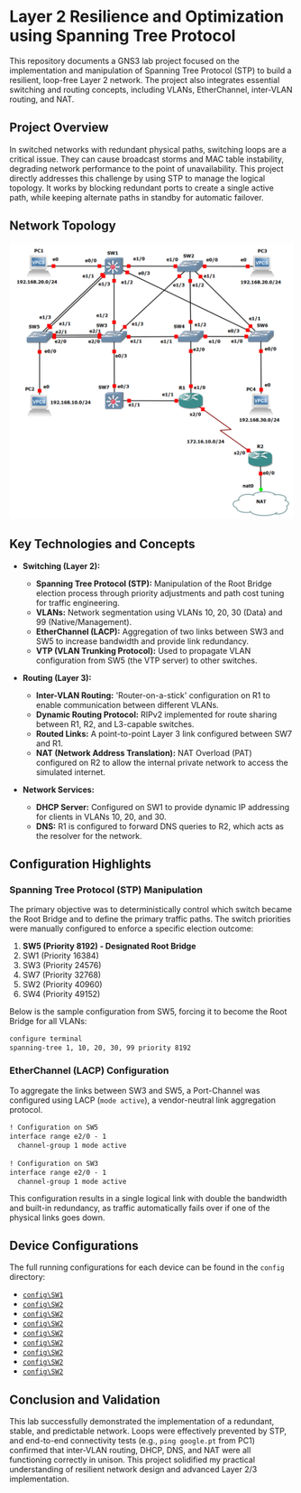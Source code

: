 # Layer 2 Resilience and Optimization using Spanning Tree Protocol

This repository documents a GNS3 lab project focused on the implementation and manipulation of Spanning Tree Protocol (STP) to build a resilient, loop-free Layer 2 network. The project also integrates essential switching and routing concepts, including VLANs, EtherChannel, inter-VLAN routing, and NAT.

## Project Overview

In switched networks with redundant physical paths, switching loops are a critical issue. They can cause broadcast storms and MAC table instability, degrading network performance to the point of unavailability. This project directly addresses this challenge by using STP to manage the logical topology. It works by blocking redundant ports to create a single active path, while keeping alternate paths in standby for automatic failover.

## Network Topology

![GNS3 Network Topology](img/network-topology.png)

## Key Technologies and Concepts

*   **Switching (Layer 2):**
    *   **Spanning Tree Protocol (STP):** Manipulation of the Root Bridge election process through priority adjustments and path cost tuning for traffic engineering.
    *   **VLANs:** Network segmentation using VLANs 10, 20, 30 (Data) and 99 (Native/Management).
    *   **EtherChannel (LACP):** Aggregation of two links between SW3 and SW5 to increase bandwidth and provide link redundancy.
    *   **VTP (VLAN Trunking Protocol):** Used to propagate VLAN configuration from SW5 (the VTP server) to other switches.

*   **Routing (Layer 3):**
    *   **Inter-VLAN Routing:** 'Router-on-a-stick' configuration on R1 to enable communication between different VLANs.
    *   **Dynamic Routing Protocol:** RIPv2 implemented for route sharing between R1, R2, and L3-capable switches.
    *   **Routed Links:** A point-to-point Layer 3 link configured between SW7 and R1.
    *   **NAT (Network Address Translation):** NAT Overload (PAT) configured on R2 to allow the internal private network to access the simulated internet.

*   **Network Services:**
    *   **DHCP Server:** Configured on SW1 to provide dynamic IP addressing for clients in VLANs 10, 20, and 30.
    *   **DNS:** R1 is configured to forward DNS queries to R2, which acts as the resolver for the network.

## Configuration Highlights

### Spanning Tree Protocol (STP) Manipulation

The primary objective was to deterministically control which switch became the Root Bridge and to define the primary traffic paths. The switch priorities were manually configured to enforce a specific election outcome:

1.  **SW5 (Priority 8192) - Designated Root Bridge**
2.  SW1 (Priority 16384)
3.  SW3 (Priority 24576)
4.  SW7 (Priority 32768)
5.  SW2 (Priority 40960)
6.  SW4 (Priority 49152)



Below is the sample configuration from SW5, forcing it to become the Root Bridge for all VLANs:
```cisco
configure terminal
spanning-tree 1, 10, 20, 30, 99 priority 8192
```

### EtherChannel (LACP) Configuration

To aggregate the links between SW3 and SW5, a Port-Channel was configured using LACP (`mode active`), a vendor-neutral link aggregation protocol.

```cisco
! Configuration on SW5
interface range e2/0 - 1
  channel-group 1 mode active

! Configuration on SW3
interface range e2/0 - 1
  channel-group 1 mode active
```
This configuration results in a single logical link with double the bandwidth and built-in redundancy, as traffic automatically fails over if one of the physical links goes down.

## Device Configurations

The full running configurations for each device can be found in the `config` directory:

*   [`config\SW1`](config/SW1-Config.txt)
*   [`config\SW2`](config/SW2-Config.txt)
*   [`config\SW2`](config/SW3-Config.txt)
*   [`config\SW2`](config/SW4-Config.txt)
*   [`config\SW2`](config/SW5-Config.txt)
*   [`config\SW2`](config/SW6-Config.txt)
*   [`config\SW2`](config/SW7-Config.txt)
*   [`config\SW2`](config/R1-Config.txt)
*   [`config\SW2`](config/R2-Config.txt)

## Conclusion and Validation

This lab successfully demonstrated the implementation of a redundant, stable, and predictable network. Loops were effectively prevented by STP, and end-to-end connectivity tests (e.g., `ping google.pt` from PC1) confirmed that inter-VLAN routing, DHCP, DNS, and NAT were all functioning correctly in unison. This project solidified my practical understanding of resilient network design and advanced Layer 2/3 implementation.
